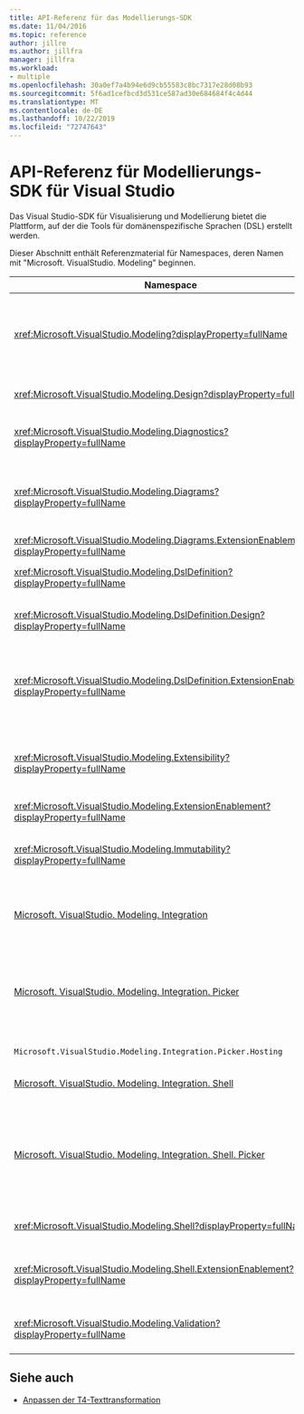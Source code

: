 ```yaml
---
title: API-Referenz für das Modellierungs-SDK
ms.date: 11/04/2016
ms.topic: reference
author: jillre
ms.author: jillfra
manager: jillfra
ms.workload:
- multiple
ms.openlocfilehash: 30a0ef7a4b94e6d9cb55583c8bc7317e28d08b93
ms.sourcegitcommit: 5f6ad1cefbcd3d531ce587ad30e684684f4c4d44
ms.translationtype: MT
ms.contentlocale: de-DE
ms.lasthandoff: 10/22/2019
ms.locfileid: "72747643"
---
```

# <a name="api-reference-for-modeling-sdk-for-visual-studio"></a>API-Referenz für Modellierungs-SDK für Visual Studio

Das Visual Studio-SDK für Visualisierung und Modellierung bietet die Plattform, auf der die Tools für domänenspezifische Sprachen (DSL) erstellt werden.

Dieser Abschnitt enthält Referenzmaterial für Namespaces, deren Namen mit "Microsoft. VisualStudio. Modeling" beginnen.

|Namespace|Inhalt|
|-|-|
|<xref:Microsoft.VisualStudio.Modeling?displayProperty=fullName>|Klassen wie ModelElement, das die Basisklasse aller Domänen Klassen ist, die Sie in einer DSL definieren.|
|<xref:Microsoft.VisualStudio.Modeling.Design?displayProperty=fullName>|Klassen, die einen Teil einer DSL-Definition bilden.|
|<xref:Microsoft.VisualStudio.Modeling.Diagnostics?displayProperty=fullName>|Die Tools für den Modell Speicher-Viewer und die Leistungsmessung.|
|<xref:Microsoft.VisualStudio.Modeling.Diagrams?displayProperty=fullName>|Klassen wie shapeelement, die die Basisklasse aller Formen sind, die Sie in einer DSL definieren.|
|<xref:Microsoft.VisualStudio.Modeling.Diagrams.ExtensionEnablement?displayProperty=fullName>|Gesten-und Auswahlmethoden.|
|<xref:Microsoft.VisualStudio.Modeling.DslDefinition?displayProperty=fullName>|Die API des DSL-Definitions-Designers.|
|<xref:Microsoft.VisualStudio.Modeling.DslDefinition.Design?displayProperty=fullName>|Interne Klassen des DSL-Definitions-Designers.|
|<xref:Microsoft.VisualStudio.Modeling.DslDefinition.ExtensionEnablement?displayProperty=fullName>|Attribute, die es Ihnen ermöglichen, den DSL-Designer mit Befehlen, Gesten und Validierung zu erweitern.|
|<xref:Microsoft.VisualStudio.Modeling.Extensibility?displayProperty=fullName>|Erweiterungs Methoden für ModelElement, die DSL-Erweiterbarkeit implementieren.|
|<xref:Microsoft.VisualStudio.Modeling.ExtensionEnablement?displayProperty=fullName>|Erweiterbarkeits Attribute|
|<xref:Microsoft.VisualStudio.Modeling.Immutability?displayProperty=fullName>|Ermöglicht es Ihnen, Teile eines Modells als schreibgeschützt zu gestalten.|
|[Microsoft. VisualStudio. Modeling. Integration](/previous-versions/ee904412(v=vs.140))|Die ModelBus-API, mit der Sie unterschiedliche Modelle integrieren können.|
|[Microsoft. VisualStudio. Modeling. Integration. Picker](/previous-versions/ee904394(v=vs.140))|Das Dialogfeld, in dem Benutzer zu Modellen und Elementen navigieren können, um ModelBus-Verweise zu erstellen.|
|`Microsoft.VisualStudio.Modeling.Integration.Picker.Hosting`|Der Auswahl Dienst.|
|[Microsoft. VisualStudio. Modeling. Integration. Shell](/previous-versions/ee869435(v=vs.140))|ModelBus-Adapter Framework für Visual Studio.|
|[Microsoft. VisualStudio. Modeling. Integration. Shell. Picker](/previous-versions/ee886769(v=vs.140))|Das Auswahl Dialogfeld, in dem Benutzer zu Modellen und Elementen navigieren können, um ModelBus-Verweise zu erstellen.|
|<xref:Microsoft.VisualStudio.Modeling.Shell?displayProperty=fullName>|Die Schnittstelle zwischen DSLs und Visual Studio.|
|<xref:Microsoft.VisualStudio.Modeling.Shell.ExtensionEnablement?displayProperty=fullName>|Ermöglicht das Definieren von Kontextmenü Befehlen (Kontextmenü).|
|<xref:Microsoft.VisualStudio.Modeling.Validation?displayProperty=fullName>|Ermöglicht das Definieren von Validierungs Einschränkungen.|

## <a name="see-also"></a>Siehe auch

- [Anpassen der T4-Texttransformation](../modeling/customizing-t4-text-transformation.md)
